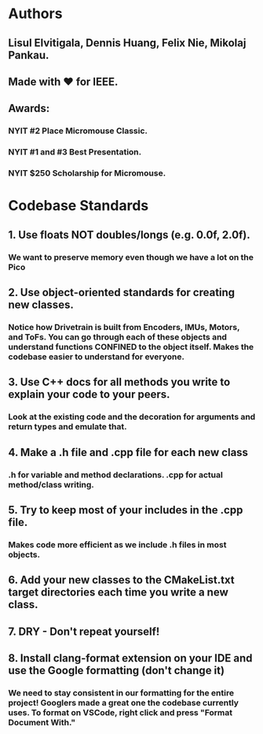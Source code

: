 # Authors
## Lisul Elvitigala, Dennis Huang, Felix Nie, Mikolaj Pankau.
## Made with ❤️ for IEEE.
## Awards:
### NYIT #2 Place Micromouse Classic.
### NYIT #1 and #3 Best Presentation.
### NYIT $250 Scholarship for Micromouse.

# Codebase Standards

## 1. Use floats NOT doubles/longs (e.g. 0.0f, 2.0f).
### We want to preserve memory even though we have a lot on the Pico

## 2. Use object-oriented standards for creating new classes.
### Notice how Drivetrain is built from Encoders, IMUs, Motors, and ToFs. You can go through each of these objects and understand functions CONFINED to the object itself. Makes the codebase easier to understand for everyone.

## 3. Use C++ docs for all methods you write to explain your code to your peers.
### Look at the existing code and the decoration for arguments and return types and emulate that.

## 4. Make a .h file and .cpp file for each new class
### .h for variable and method declarations. .cpp for actual method/class writing.

## 5. Try to keep most of your includes in the .cpp file.
### Makes code more efficient as we include .h files in most objects.

## 6. Add your new classes to the CMakeList.txt target directories each time you write a new class.

## 7. DRY - Don't repeat yourself!

## 8. Install clang-format extension on your IDE and use the Google formatting (don't change it)
### We need to stay consistent in our formatting for the entire project! Googlers made a great one the codebase currently uses. To format on VSCode, right click and press "Format Document With."